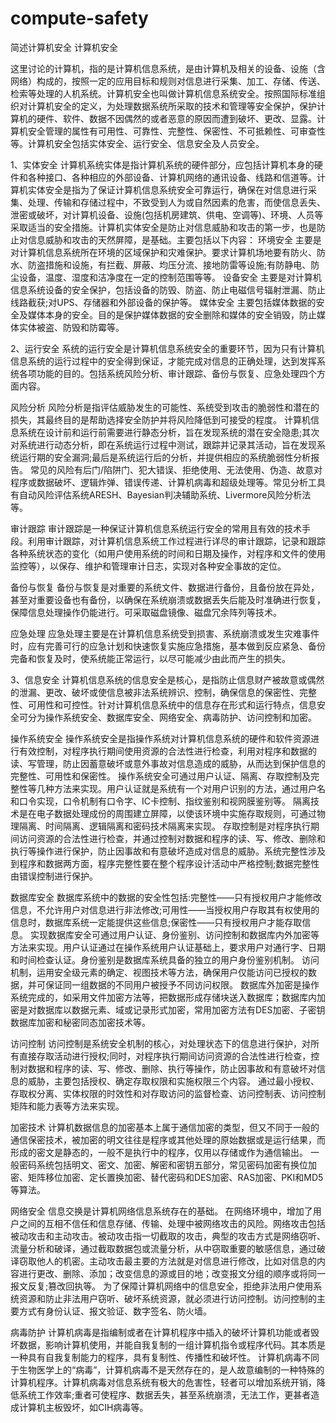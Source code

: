 # compute-safety
简述计算机安全
计算机安全

这里讨论的计算机，指的是计算机信息系统，是由计算机及相关的设备、设施（含网络）构成的，按照一定的应用目标和规则对信息进行采集、加工、存储、传送、检索等处理的人机系统。计算机安全也叫做计算机信息系统安全。按照国际标准组织对计算机安全的定义，为处理数据系统所采取的技术和管理等安全保护，保护计算机的硬件、软件、数据不因偶然的或者恶意的原因而遭到破坏、更改、显露。计算机安全管理的属性有可用性、可靠性、完整性、保密性、不可抵赖性、可审查性等。计算机安全包括实体安全、运行安全、信息安全及人员安全。

1、实体安全
计算机系统实体是指计算机系统的硬件部分，应包括计算机本身的硬件和各种接口、各种相应的外部设备、计算机网络的通讯设备、线路和信道等。计算机实体安全是指为了保证计算机信息系统安全可靠运行，确保在对信息进行采集、处理、传输和存储过程中，不致受到人为或自然因素的危害，而使信息丢失、泄密或破坏，对计算机设备、设施(包括机房建筑、供电、空调等)、环境、人员等采取适当的安全措施。计算机实体安全是防止对信息威胁和攻击的第一步，也是防止对信息威胁和攻击的天然屏障，是基础。主要包括以下内容：
环境安全
主要是对计算机信息系统所在环境的区域保护和灾难保护。要求计算机场地要有防火、防水、防盗措施和设施，有拦截、屏蔽、均压分流、接地防雷等设施;有防静电、防尘设备，温度、湿度和洁净度在一定的控制范围等等。
设备安全
主要是对计算机信息系统设备的安全保护，包括设备的防毁、防盗、防止电磁信号辐射泄漏、防止线路截获;对UPS、存储器和外部设备的保护等。
媒体安全
主要包括媒体数据的安全及媒体本身的安全。目的是保护媒体数据的安全删除和媒体的安全销毁，防止媒体实体被盗、防毁和防霉等。

2、运行安全
系统的运行安全是计算机信息系统安全的重要环节，因为只有计算机信息系统的运行过程中的安全得到保证，才能完成对信息的正确处理，达到发挥系统各项功能的目的。包括系统风险分析、审计跟踪、备份与恢复、应急处理四个方面内容。

风险分析
风险分析是指评估威胁发生的可能性、系统受到攻击的脆弱性和潜在的损失，其最终目的是帮助选择安全防护并将风险降低到可接受的程度。
计算机信息系统在设计前和运行前需要进行静态分析，旨在发现系统的潜在安全隐患;其次对系统进行动态分析，即在系统运行过程中测试，跟踪并记录其活动，旨在发现系统运行期的安全漏洞;最后是系统运行后的分析，并提供相应的系统脆弱性分析报告。
常见的风险有后门/陷阱门、犯大错误、拒绝使用、无法使用、伪造、故意对程序或数据破坏、逻辑炸弹、错误传递、计算机病毒和超级处理等。常见分析工具有自动风险评估系统ARESH、Bayesian判决辅助系统、Livermore风险分析法等。

审计跟踪
审计跟踪是一种保证计算机信息系统运行安全的常用且有效的技术手段。利用审计跟踪，对计算机信息系统工作过程进行详尽的审计跟踪，记录和跟踪各种系统状态的变化（如用户使用系统的时间和日期及操作，对程序和文件的使用监控等），以保存、维护和管理审计日志，实现对各种安全事故的定位。

备份与恢复
备份与恢复是对重要的系统文件、数据进行备份，且备份放在异处，甚至对重要设备也有备份，以确保在系统崩溃或数据丢失后能及时准确进行恢复，保障信息处理操作仍能进行。可采取磁盘镜像、磁盘冗余阵列等技术。

应急处理
应急处理主要是在计算机信息系统受到损害、系统崩溃或发生灾难事件时，应有完善可行的应急计划和快速恢复实施应急措施，基本做到反应紧急、备份完备和恢复及时，使系统能正常运行，以尽可能减少由此而产生的损失。

3、信息安全
计算机信息系统的信息安全是核心，是指防止信息财产被故意或偶然的泄漏、更改、破坏或使信息被非法系统辨识、控制，确保信息的保密性、完整性、可用性和可控性。针对计算机信息系统中的信息存在形式和运行特点，信息安全可分为操作系统安全、数据库安全、网络安全、病毒防护、访问控制和加密。

操作系统安全
操作系统安全是指操作系统对计算机信息系统的硬件和软件资源进行有效控制，对程序执行期间使用资源的合法性进行检查，利用对程序和数据的读、写管理，防止因蓄意破坏或意外事故对信息造成的威胁，从而达到保护信息的完整性、可用性和保密性。
操作系统安全可通过用户认证、隔离、存取控制及完整性等几种方法来实现。用户认证就是系统有一个对用户识别的方法，通过用户名和口令实现，口令机制有口令字、IC卡控制、指纹鉴别和视网膜鉴别等。
隔离技术是在电子数据处理成份的周围建立屏障，以使该环境中实施存取规则，可通过物理隔离、时间隔离、逻辑隔离和密码技术隔离来实现。
存取控制是对程序执行期间访问资源的合法性进行检查，并通过控制对数据和程序的读、写、修改、删除和执行等操作进行保护，防止因事故和有意破坏造成对信息的威胁。系统完整性涉及到程序和数据两方面，程序完整性要在整个程序设计活动中严格控制;数据完整性由错误控制进行保护。

数据库安全
数据库系统中的数据的安全性包括:完整性——只有授权用户才能修改信息，不允许用户对信息进行非法修改;可用性——当授权用户存取其有权使用的信息时，数据库系统一定能提供这些信息;保密性——只有授权用户才能存取信息。
实现数据库安全可通过用户认证、身份鉴别、访问控制和数据库内外加密等方法来实现。用户认证通过在操作系统用户认证基础上，要求用户对通行字、日期和时间检查认证。身份鉴别是数据库系统具备的独立的用户身份鉴别机制。
访问机制，运用安全级元素的确定、视图技术等方法，确保用户仅能访问已授权的数据，并可保证同一组数据的不同用户被授予不同访问权限。
数据库外加密是操作系统完成的，如采用文件加密方法等，把数据形成存储块送入数据库；数据库内加密是对数据库以数据元素、域或记录形式加密，常用加密方法有DES加密、子密钥数据库加密和秘密同态加密技术等。

访问控制
访问控制是系统安全机制的核心，对处理状态下的信息进行保护，对所有直接存取活动进行授权;同时，对程序执行期间访问资源的合法性进行检查，控制对数据和程序的读、写、修改、删除、执行等操作，防止因事故和有意破坏对信息的威胁，主要包括授权、确定存取权限和实施权限三个内容。
通过最小授权、存取权分离、实体权限的时效性和对存取访问的监督检查、访问控制表、访问控制矩阵和能力表等方法来实现。

加密技术
计算机数据信息的加密基本上属于通信加密的类型，但又不同于一般的通信保密技术，被加密的明文往往是程序或其他处理的原始数据或是运行结果，而形成的密文是静态的，一般不是执行中的程序，仅用以存储或作为通信输出。
一般密码系统包括明文、密文、加密、解密和密钥五部分，常见密码加密有换位加密、矩阵移位加密、定长置换加密、替代密码和DES加密、RAS加密、PKI和MD5等算法。

网络安全
信息交换是计算机网络信息系统存在的基础。
在网络环境中，增加了用户之间的互相不信任和信息存储、传输、处理中被网络攻击的风险。网络攻击包括被动攻击和主动攻击。被动攻击指一切截取的攻击，典型的攻击方式是网络窃听、流量分析和破译，通过截取数据包或流量分析，从中窃取重要的敏感信息，通过破译窃取他人的机密。主动攻击最主要的方法就是对信息进行修改，比如对信息的内容进行更改、删除、添加；改变信息的源或目的地；改变报文分组的顺序或将同一报文反复;篡改回执等。
为了保障计算机网络中的信息安全，拒绝非法用户使用系统资源和防止非法用户窃听、破坏系统资源，就必须进行访问控制。访问控制的主要方式有身份认证、报文验证、数字签名、防火墙。

病毒防护
计算机病毒是指编制或者在计算机程序中插入的破坏计算机功能或者毁坏数据，影响计算机使用，并能自我复制的一组计算机指令或程序代码。其本质是一种具有自我复制能力的程序，具有复制性、传播性和破坏性。
计算机病毒不同于生物医学上的“病毒”，计算机病毒不是天然存在的，是人故意编制的一种特殊的计算机程序。计算机病毒对信息系统有极大的危害性，轻者可以增加系统开销，降低系统工作效率;重者可使程序、数据丢失，甚至系统崩溃，无法工作，更甚者造成计算机主板毁坏，如CIH病毒等。
